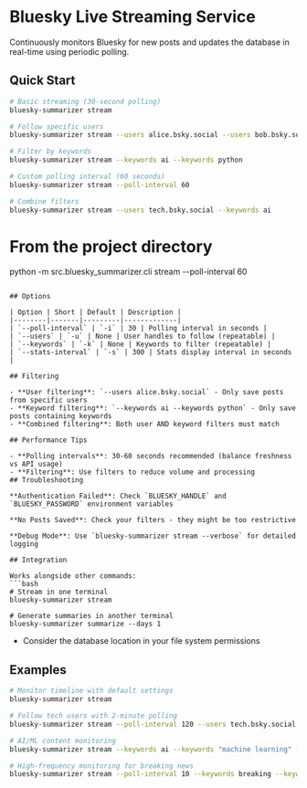 # Bluesky Live Streaming Service

Continuously monitors Bluesky for new posts and updates the database in real-time using periodic polling.

## Quick Start

```bash
# Basic streaming (30-second polling)
bluesky-summarizer stream

# Follow specific users
bluesky-summarizer stream --users alice.bsky.social --users bob.bsky.social

# Filter by keywords
bluesky-summarizer stream --keywords ai --keywords python

# Custom polling interval (60 seconds)
bluesky-summarizer stream --poll-interval 60

# Combine filters
bluesky-summarizer stream --users tech.bsky.social --keywords ai
```
# From the project directory
python -m src.bluesky_summarizer.cli stream --poll-interval 60
```

## Options

| Option | Short | Default | Description |
|--------|-------|---------|-------------|
| `--poll-interval` | `-i` | 30 | Polling interval in seconds |
| `--users` | `-u` | None | User handles to follow (repeatable) |
| `--keywords` | `-k` | None | Keywords to filter (repeatable) |
| `--stats-interval` | `-s` | 300 | Stats display interval in seconds |

## Filtering

- **User filtering**: `--users alice.bsky.social` - Only save posts from specific users
- **Keyword filtering**: `--keywords ai --keywords python` - Only save posts containing keywords  
- **Combined filtering**: Both user AND keyword filters must match

## Performance Tips

- **Polling intervals**: 30-60 seconds recommended (balance freshness vs API usage)
- **Filtering**: Use filters to reduce volume and processing
## Troubleshooting

**Authentication Failed**: Check `BLUESKY_HANDLE` and `BLUESKY_PASSWORD` environment variables

**No Posts Saved**: Check your filters - they might be too restrictive

**Debug Mode**: Use `bluesky-summarizer stream --verbose` for detailed logging

## Integration

Works alongside other commands:
```bash
# Stream in one terminal
bluesky-summarizer stream

# Generate summaries in another terminal  
bluesky-summarizer summarize --days 1
```
- Consider the database location in your file system permissions

## Examples

```bash
# Monitor timeline with default settings
bluesky-summarizer stream

# Follow tech users with 2-minute polling
bluesky-summarizer stream --poll-interval 120 --users tech.bsky.social

# AI/ML content monitoring
bluesky-summarizer stream --keywords ai --keywords "machine learning" --keywords python

# High-frequency monitoring for breaking news
bluesky-summarizer stream --poll-interval 10 --keywords breaking --keywords news
```
